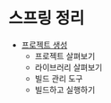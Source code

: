 # 스프링 정리
* [프로젝트 생성](https://github.com/highright96/spring_study/blob/main/%ED%94%84%EB%A1%9C%EC%A0%9D%ED%8A%B8%20%EC%83%9D%EC%84%B1.md)
  - 프로젝트 살펴보기
  - 라이브러리 살펴보기
  - 빌드 관리 도구
  - 빌드하고 실행하기
